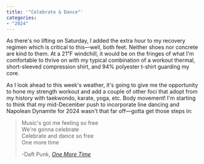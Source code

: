 ```yaml
---
title: '"Celebrate & Dance"'
categories:
- "2024"
---
```


As there's no lifting on Saturday, I added the extra hour to my recovery regimen which is critical to this—well, both feet.  Neither shoes nor concrete are kind to them.  At a 21℉ windchill, it would be on the fringes of what I'm comfortable to thrive on with my typical combination of a workout thermal, short-sleeved compression shirt, and 94% polyester t-shirt guarding my core.

As I look ahead to this week's weather, it's going to give me the opportunity to hone my strength workout and add a couple of other foci that adopt from my history with taekwondo, karate, yoga, etc.  Body movement!  I'm starting to think that my mid-December push to incorporate line dancing and Napolean Dynamite for 2024 wasn't that far off—gotta get those steps in:

>Music's got me feeling so free  
We're gonna celebrate  
Celebrate and dance so free  
One more time  
>  
> -Daft Punk, [*One More Time*](https://open.spotify.com/track/0DiWol3AO6WpXZgp0goxAV?si=88c84036719a4c20)

